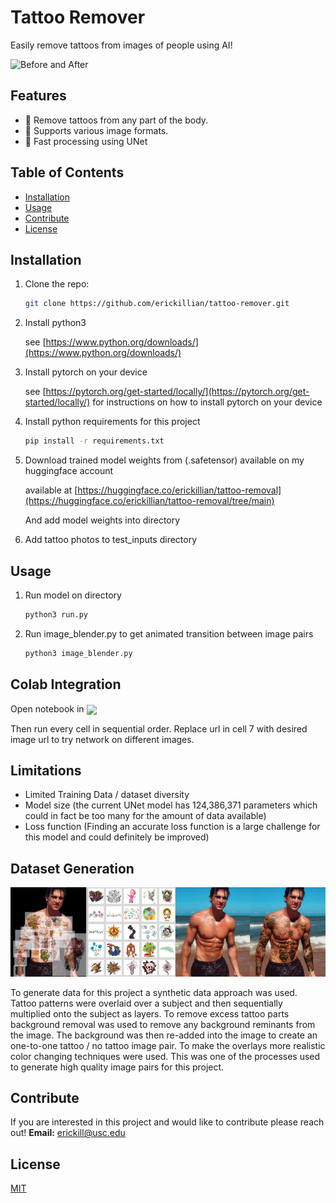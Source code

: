 # Tattoo Remover

Easily remove tattoos from images of people using AI!

![Before and After](./animations/animation.gif)

## Features

- 🎨 Remove tattoos from any part of the body.
- 📸 Supports various image formats.
- 🚀 Fast processing using UNet

## Table of Contents

- [Installation](#installation)
- [Usage](#usage)
- [Contribute](#contribute)
- [License](#license)

## Installation

1. Clone the repo:
   ```bash
   git clone https://github.com/erickillian/tattoo-remover.git
   ```
2. Install python3

    see [https://www.python.org/downloads/](https://www.python.org/downloads/)

3. Install pytorch on your device

    see [https://pytorch.org/get-started/locally/](https://pytorch.org/get-started/locally/) for instructions on how to install pytorch on your device

4. Install python requirements for this project
    ```bash
    pip install -r requirements.txt
    ```

5. Download trained model weights from (.safetensor) available on my huggingface account 
    
    available at [https://huggingface.co/erickillian/tattoo-removal](https://huggingface.co/erickillian/tattoo-removal/tree/main)

    And add model weights into directory

6. Add tattoo photos to test_inputs directory


## Usage

1. Run model on directory

    ```bash
    python3 run.py
    ```

2. Run image_blender.py to get animated transition between image pairs

    ```bash
    python3 image_blender.py
    ```

## Colab Integration

Open notebook in [<img src="https://colab.research.google.com/assets/colab-badge.svg" align="center">](https://colab.research.google.com/github/erickillian/tattoo-remover/blob/main/colab_integration.ipynb)

Then run every cell in sequential order.  Replace url in cell 7 with desired image url to try network on different images.  

## Limitations

 - Limited Training Data / dataset diversity
 - Model size (the current UNet model has 124,386,371 parameters which could in fact be too many for the amount of data available)
 - Loss function (Finding an accurate loss function is a large challenge for this model and could definitely be improved)

## Dataset Generation

![Data Generation](./assets/dataset-generation.png)

To generate data for this project a synthetic data approach was used.  Tattoo patterns were overlaid over a subject and then sequentially multiplied onto the subject as layers.  To remove excess tattoo parts background removal was used to remove any background reminants from the image.  The background was then re-added into the image to create an one-to-one tattoo / no tattoo image pair.  To make the overlays more realistic color changing techniques were used.  This was one of the processes used to generate high quality image pairs for this project.

## Contribute

If you are interested in this project and would like to contribute please reach out!  **Email:** [erickill@usc.edu](mailto:erickill@usc.edu)


## License

[MIT](LICENSE.txt)

